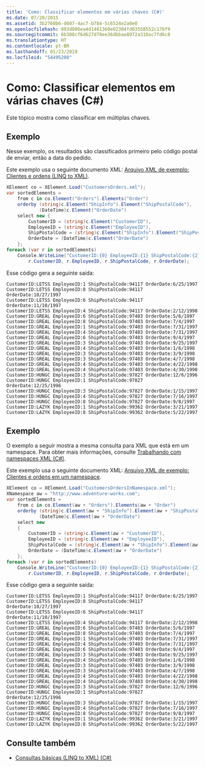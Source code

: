 ```yaml
---
title: 'Como: Classificar elementos em várias chaves (C#)'
ms.date: 07/20/2015
ms.assetid: 3b2760b6-d607-4ac7-b784-5c6524e2a0e0
ms.openlocfilehash: 893d806ea4d1481360e02304fd03558552c176f9
ms.sourcegitcommit: 6b308cf6d627d78ee36dbbae8972a310ac7fd6c8
ms.translationtype: HT
ms.contentlocale: pt-BR
ms.lasthandoff: 01/23/2019
ms.locfileid: "54495208"
---
```

# <a name="how-to-sort-elements-on-multiple-keys-c"></a>Como: Classificar elementos em várias chaves (C#)
Este tópico mostra como classificar em múltiplas chaves.  
  
## <a name="example"></a>Exemplo  
 Nesse exemplo, os resultados são classificados primeiro pelo código postal de enviar, então a data do pedido.  
  
 Este exemplo usa o seguinte documento XML: [Arquivo XML de exemplo: Clientes e ordens (LINQ to XML)](../../../../csharp/programming-guide/concepts/linq/sample-xml-file-customers-and-orders-linq-to-xml-2.md).  
  
```csharp  
XElement co = XElement.Load("CustomersOrders.xml");  
var sortedElements =  
    from c in co.Element("Orders").Elements("Order")  
    orderby (string)c.Element("ShipInfo").Element("ShipPostalCode"),  
            (DateTime)c.Element("OrderDate")  
    select new {  
        CustomerID = (string)c.Element("CustomerID"),  
        EmployeeID = (string)c.Element("EmployeeID"),  
        ShipPostalCode = (string)c.Element("ShipInfo").Element("ShipPostalCode"),  
        OrderDate = (DateTime)c.Element("OrderDate")  
    };  
foreach (var r in sortedElements)  
    Console.WriteLine("CustomerID:{0} EmployeeID:{1} ShipPostalCode:{2} OrderDate:{3:d}",  
        r.CustomerID, r.EmployeeID, r.ShipPostalCode, r.OrderDate);  
```  
  
 Esse código gera a seguinte saída:  
  
```  
CustomerID:LETSS EmployeeID:1 ShipPostalCode:94117 OrderDate:6/25/1997  
CustomerID:LETSS EmployeeID:8 ShipPostalCode:94117 OrderDate:10/27/1997  
CustomerID:LETSS EmployeeID:6 ShipPostalCode:94117 OrderDate:11/10/1997  
CustomerID:LETSS EmployeeID:4 ShipPostalCode:94117 OrderDate:2/12/1998  
CustomerID:GREAL EmployeeID:6 ShipPostalCode:97403 OrderDate:5/6/1997  
CustomerID:GREAL EmployeeID:8 ShipPostalCode:97403 OrderDate:7/4/1997  
CustomerID:GREAL EmployeeID:1 ShipPostalCode:97403 OrderDate:7/31/1997  
CustomerID:GREAL EmployeeID:4 ShipPostalCode:97403 OrderDate:7/31/1997  
CustomerID:GREAL EmployeeID:6 ShipPostalCode:97403 OrderDate:9/4/1997  
CustomerID:GREAL EmployeeID:3 ShipPostalCode:97403 OrderDate:9/25/1997  
CustomerID:GREAL EmployeeID:4 ShipPostalCode:97403 OrderDate:1/6/1998  
CustomerID:GREAL EmployeeID:3 ShipPostalCode:97403 OrderDate:3/9/1998  
CustomerID:GREAL EmployeeID:3 ShipPostalCode:97403 OrderDate:4/7/1998  
CustomerID:GREAL EmployeeID:4 ShipPostalCode:97403 OrderDate:4/22/1998  
CustomerID:GREAL EmployeeID:4 ShipPostalCode:97403 OrderDate:4/30/1998  
CustomerID:HUNGC EmployeeID:3 ShipPostalCode:97827 OrderDate:12/6/1996  
CustomerID:HUNGC EmployeeID:1 ShipPostalCode:97827 OrderDate:12/25/1996  
CustomerID:HUNGC EmployeeID:3 ShipPostalCode:97827 OrderDate:1/15/1997  
CustomerID:HUNGC EmployeeID:4 ShipPostalCode:97827 OrderDate:7/16/1997  
CustomerID:HUNGC EmployeeID:8 ShipPostalCode:97827 OrderDate:9/8/1997  
CustomerID:LAZYK EmployeeID:1 ShipPostalCode:99362 OrderDate:3/21/1997  
CustomerID:LAZYK EmployeeID:8 ShipPostalCode:99362 OrderDate:5/22/1997  
```  
  
## <a name="example"></a>Exemplo  
 O exemplo a seguir mostra a mesma consulta para XML que está em um namespace. Para obter mais informações, consulte [Trabalhando com namespaces XML (C#)](../../../../csharp/programming-guide/concepts/linq/working-with-xml-namespaces.md).  
  
 Este exemplo usa o seguinte documento XML: [Arquivo XML de exemplo: Clientes e ordens em um namespace](../../../../csharp/programming-guide/concepts/linq/sample-xml-file-customers-and-orders-in-a-namespace.md).  
  
```csharp  
XElement co = XElement.Load("CustomersOrdersInNamespace.xml");  
XNamespace aw = "http://www.adventure-works.com";  
var sortedElements =  
    from c in co.Element(aw + "Orders").Elements(aw + "Order")  
    orderby (string)c.Element(aw + "ShipInfo").Element(aw + "ShipPostalCode"),  
            (DateTime)c.Element(aw + "OrderDate")  
    select new  
    {  
        CustomerID = (string)c.Element(aw + "CustomerID"),  
        EmployeeID = (string)c.Element(aw + "EmployeeID"),  
        ShipPostalCode = (string)c.Element(aw + "ShipInfo").Element(aw + "ShipPostalCode"),  
        OrderDate = (DateTime)c.Element(aw + "OrderDate")  
    };  
foreach (var r in sortedElements)  
    Console.WriteLine("CustomerID:{0} EmployeeID:{1} ShipPostalCode:{2} OrderDate:{3:d}",  
        r.CustomerID, r.EmployeeID, r.ShipPostalCode, r.OrderDate);  
```  
  
 Esse código gera a seguinte saída:  
  
```  
CustomerID:LETSS EmployeeID:1 ShipPostalCode:94117 OrderDate:6/25/1997  
CustomerID:LETSS EmployeeID:8 ShipPostalCode:94117 OrderDate:10/27/1997  
CustomerID:LETSS EmployeeID:6 ShipPostalCode:94117 OrderDate:11/10/1997  
CustomerID:LETSS EmployeeID:4 ShipPostalCode:94117 OrderDate:2/12/1998  
CustomerID:GREAL EmployeeID:6 ShipPostalCode:97403 OrderDate:5/6/1997  
CustomerID:GREAL EmployeeID:8 ShipPostalCode:97403 OrderDate:7/4/1997  
CustomerID:GREAL EmployeeID:1 ShipPostalCode:97403 OrderDate:7/31/1997  
CustomerID:GREAL EmployeeID:4 ShipPostalCode:97403 OrderDate:7/31/1997  
CustomerID:GREAL EmployeeID:6 ShipPostalCode:97403 OrderDate:9/4/1997  
CustomerID:GREAL EmployeeID:3 ShipPostalCode:97403 OrderDate:9/25/1997  
CustomerID:GREAL EmployeeID:4 ShipPostalCode:97403 OrderDate:1/6/1998  
CustomerID:GREAL EmployeeID:3 ShipPostalCode:97403 OrderDate:3/9/1998  
CustomerID:GREAL EmployeeID:3 ShipPostalCode:97403 OrderDate:4/7/1998  
CustomerID:GREAL EmployeeID:4 ShipPostalCode:97403 OrderDate:4/22/1998  
CustomerID:GREAL EmployeeID:4 ShipPostalCode:97403 OrderDate:4/30/1998  
CustomerID:HUNGC EmployeeID:3 ShipPostalCode:97827 OrderDate:12/6/1996  
CustomerID:HUNGC EmployeeID:1 ShipPostalCode:97827 OrderDate:12/25/1996  
CustomerID:HUNGC EmployeeID:3 ShipPostalCode:97827 OrderDate:1/15/1997  
CustomerID:HUNGC EmployeeID:4 ShipPostalCode:97827 OrderDate:7/16/1997  
CustomerID:HUNGC EmployeeID:8 ShipPostalCode:97827 OrderDate:9/8/1997  
CustomerID:LAZYK EmployeeID:1 ShipPostalCode:99362 OrderDate:3/21/1997  
CustomerID:LAZYK EmployeeID:8 ShipPostalCode:99362 OrderDate:5/22/1997  
```  
  
## <a name="see-also"></a>Consulte também

- [Consultas básicas (LINQ to XML) (C#)](../../../../csharp/programming-guide/concepts/linq/basic-queries-linq-to-xml.md)
